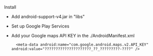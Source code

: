 Install

- Add android-support-v4.jar in "libs"
- Set up Google Play Services
- Add your Google maps API KEY in the ./AndroidManifest.xml

        <meta-data android:name="com.google.android.maps.v2.API_KEY" android:value="?????????????????????_??_?????????-????" />